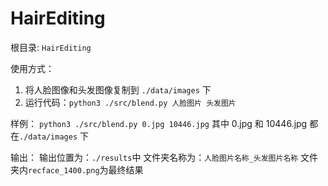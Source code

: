 # HairEditing
根目录: ```HairEditing``` 

使用方式：
  1. 将人脸图像和头发图像复制到 ```./data/images``` 下
  2. 运行代码：```python3 ./src/blend.py 人脸图片 头发图片```
 
 样例：
  ```python3 ./src/blend.py 0.jpg 10446.jpg```
  其中 0.jpg 和 10446.jpg 都在```./data/images``` 下

 输出：
 输出位置为：```./results```中
 文件夹名称为：```人脸图片名称_头发图片名称```
 文件夹内```recface_1400.png```为最终结果
